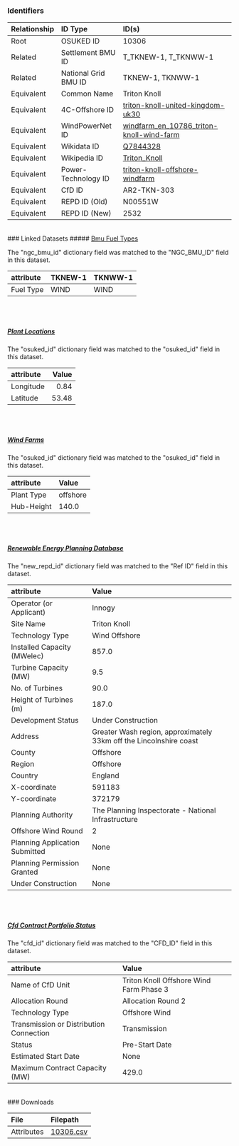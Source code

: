 ### Identifiers

| Relationship   | ID Type              | ID(s)                                                                                                                         |
|:---------------|:---------------------|:------------------------------------------------------------------------------------------------------------------------------|
| Root           | OSUKED ID            | 10306                                                                                                                         |
| Related        | Settlement BMU ID    | T_TKNEW-1, T_TKNWW-1                                                                                                          |
| Related        | National Grid BMU ID | TKNEW-1, TKNWW-1                                                                                                              |
| Equivalent     | Common Name          | Triton Knoll                                                                                                                  |
| Equivalent     | 4C-Offshore ID       | [triton-knoll-united-kingdom-uk30](https://www.4coffshore.com/windfarms/united-kingdom/triton-knoll-united-kingdom-uk30.html) |
| Equivalent     | WindPowerNet ID      | [windfarm_en_10786_triton-knoll-wind-farm](https://www.thewindpower.net/windfarm_en_10786_triton-knoll-wind-farm.php)         |
| Equivalent     | Wikidata ID          | [Q7844328](https://www.wikidata.org/wiki/Q7844328)                                                                            |
| Equivalent     | Wikipedia ID         | [Triton_Knoll](https://en.wikipedia.org/wiki/Triton_Knoll)                                                                    |
| Equivalent     | Power-Technology ID  | [triton-knoll-offshore-windfarm](https://www.power-technology.com/projects/triton-knoll-offshore-windfarm)                    |
| Equivalent     | CfD ID               | AR2-TKN-303                                                                                                                   |
| Equivalent     | REPD ID (Old)        | N00551W                                                                                                                       |
| Equivalent     | REPD ID (New)        | 2532                                                                                                                          |

<br>
### Linked Datasets
##### <a href="https://raw.githubusercontent.com/OSUKED/Dictionary-Datasets/main/datasets/bmu-fuel-types/datapackage.json">Bmu Fuel Types</a>



The "ngc_bmu_id" dictionary field was matched to the "NGC_BMU_ID" field in this dataset.

| attribute   | TKNEW-1   | TKNWW-1   |
|:------------|:----------|:----------|
| Fuel Type   | WIND      | WIND      |

<br><br>
##### <a href="https://raw.githubusercontent.com/OSUKED/Dictionary-Datasets/main/datasets/plant-locations/datapackage.json">Plant Locations</a>



The "osuked_id" dictionary field was matched to the "osuked_id" field in this dataset.

| attribute   |   Value |
|:------------|--------:|
| Longitude   |    0.84 |
| Latitude    |   53.48 |

<br><br>
##### <a href="https://raw.githubusercontent.com/OSUKED/Dictionary-Datasets/main/datasets/wind-farms/datapackage.json">Wind Farms</a>



The "osuked_id" dictionary field was matched to the "osuked_id" field in this dataset.

| attribute   | Value    |
|:------------|:---------|
| Plant Type  | offshore |
| Hub-Height  | 140.0    |

<br><br>
##### <a href="https://raw.githubusercontent.com/OSUKED/Dictionary-Datasets/main/datasets/renewable-energy-planning-database/datapackage.json">Renewable Energy Planning Database</a>



The "new_repd_id" dictionary field was matched to the "Ref ID" field in this dataset.

| attribute                      | Value                                                              |
|:-------------------------------|:-------------------------------------------------------------------|
| Operator (or Applicant)        | Innogy                                                             |
| Site Name                      | Triton Knoll                                                       |
| Technology Type                | Wind Offshore                                                      |
| Installed Capacity (MWelec)    | 857.0                                                              |
| Turbine Capacity (MW)          | 9.5                                                                |
| No. of Turbines                | 90.0                                                               |
| Height of Turbines (m)         | 187.0                                                              |
| Development Status             | Under Construction                                                 |
| Address                        | Greater Wash region, approximately 33km off the Lincolnshire coast |
| County                         | Offshore                                                           |
| Region                         | Offshore                                                           |
| Country                        | England                                                            |
| X-coordinate                   | 591183                                                             |
| Y-coordinate                   | 372179                                                             |
| Planning Authority             | The Planning Inspectorate - National Infrastructure                |
| Offshore Wind Round            | 2                                                                  |
| Planning Application Submitted | None                                                               |
| Planning Permission Granted    | None                                                               |
| Under Construction             | None                                                               |

<br><br>
##### <a href="https://raw.githubusercontent.com/OSUKED/Dictionary-Datasets/main/datasets/cfd-contract-portfolio-status/datapackage.json">Cfd Contract Portfolio Status</a>



The "cfd_id" dictionary field was matched to the "CFD_ID" field in this dataset.

| attribute                               | Value                                   |
|:----------------------------------------|:----------------------------------------|
| Name of CfD Unit                        | Triton Knoll Offshore Wind Farm Phase 3 |
| Allocation Round                        | Allocation Round 2                      |
| Technology Type                         | Offshore Wind                           |
| Transmission or Distribution Connection | Transmission                            |
| Status                                  | Pre-Start Date                          |
| Estimated Start Date                    | None                                    |
| Maximum Contract Capacity (MW)          | 429.0                                   |


<br>
### Downloads


| File       | Filepath                                                                              |
|:-----------|:--------------------------------------------------------------------------------------|
| Attributes | [10306.csv](https://osuked.github.io/Power-Station-Dictionary/object_attrs/10306.csv) |

